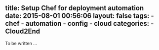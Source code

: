 title: Setup Chef for deployment automation
date: 2015-08-01 00:56:06
layout: false
tags:
    - chef
    - automation
    - config
    - cloud
categories:
    - Cloud2End
---

To be written ...
